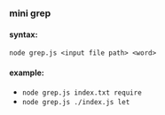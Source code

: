 ### mini grep  
#### syntax:
`node grep.js <input file path> <word>`
#### example:
- `node grep.js index.txt require`
- `node grep.js ./index.js let`
